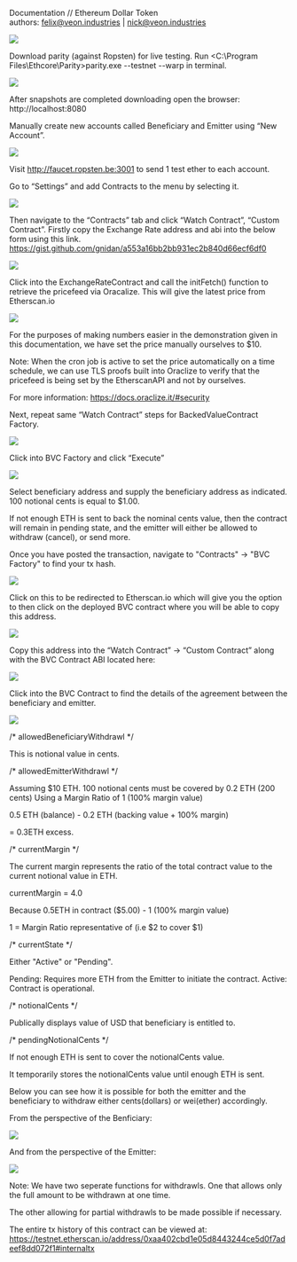 Documentation // Ethereum Dollar Token                             
authors: felix@veon.industries | nick@veon.industries

![](https://i.imgur.com/JFUDrMe.png)

Download parity (against Ropsten) for live testing. 
Run <C:\Program Files\Ethcore\Parity>parity.exe --testnet --warp in terminal.

![](https://i.imgur.com/YcGW0J8.png)

After snapshots are completed downloading open the browser: http://localhost:8080

Manually create new accounts called Beneficiary and Emitter using “New Account”.

![](https://i.imgur.com/ISZz1qF.png)

Visit http://faucet.ropsten.be:3001 to send 1 test ether to each account.

Go to “Settings” and add Contracts to the menu by selecting it.

![](https://i.imgur.com/NRIFISt.png)

Then navigate to the “Contracts” tab and click “Watch Contract”, “Custom Contract”.
Firstly copy the Exchange Rate address and abi into the below form using this link.
https://gist.github.com/gnidan/a553a16bb2bb931ec2b840d66ecf6df0 

![](https://i.imgur.com/nZpEiSE.png)

Click into the ExchangeRateContract and call the initFetch() function to retrieve the pricefeed via Oracalize. This will give the latest price from Etherscan.io 

![](https://i.imgur.com/bSHFS9k.png)

For the purposes of making numbers easier in the demonstration given in this documentation, we have set the price manually ourselves to $10.

Note: When the cron job is active to set the price automatically on a time schedule, we can use TLS proofs built into Oraclize to verify that the pricefeed is being set by the EtherscanAPI and not by ourselves.  

For more information: https://docs.oraclize.it/#security

Next, repeat same “Watch Contract” steps for BackedValueContract Factory.

![](https://i.imgur.com/bsdXiqJ.png)

Click into BVC Factory and click “Execute”

![](https://i.imgur.com/TQEX8sR.png)

Select beneficiary address and supply the beneficiary address as indicated.
100 notional cents is equal to $1.00.

If not enough ETH is sent to back the nominal cents value, then the contract will remain in pending state, and the emitter will either be allowed to withdraw (cancel), or send more.

Once you have posted the transaction, navigate to "Contracts" -> "BVC Factory" to find your tx hash. 

![](https://i.imgur.com/JHB0dXz.png)

Click on this to be redirected to Etherscan.io which will give you the option to then click on the deployed BVC contract where you will be able to copy this address.

![](https://i.imgur.com/NJhT1iR.png)

Copy this address into the “Watch Contract” -> “Custom Contract” along with the BVC Contract ABI located here:

![](https://i.imgur.com/cH5SNZz.png)

Click into the BVC Contract to find the details of the agreement between the beneficiary and emitter. 

![](https://i.imgur.com/xoOQYH6.png)

/* allowedBeneficiaryWithdrawl */

This is notional value in cents.

/* allowedEmitterWithdrawl */

Assuming $10 ETH.
100 notional cents must be covered by 0.2 ETH (200 cents)
Using a Margin Ratio of 1 (100% margin value)

0.5 ETH (balance) - 0.2 ETH (backing value + 100% margin) 

= 0.3ETH excess.

/* currentMargin */

The current margin represents the ratio of the total contract value to the current notional value in ETH.

currentMargin = 4.0 

Because 0.5ETH in contract ($5.00) - 1 (100% margin value)

1 = Margin Ratio representative of (i.e $2 to cover $1)

/* currentState */

Either "Active" or "Pending".

Pending: Requires more ETH from the Emitter to initiate the contract.
Active: Contract is operational.

/* notionalCents */ 

Publically displays value of USD that beneficiary is entitled to.

/* pendingNotionalCents */  

If not enough ETH is sent to cover the notionalCents value.

It temporarily stores the notionalCents value until enough ETH is sent.

Below you can see how it is possible for both the emitter and the beneficiary to withdraw either cents(dollars) or wei(ether) accordingly.

From the perspective of the Benficiary:

![](https://i.imgur.com/zzlF8zq.png)

And from the perspective of the Emitter:

![](https://i.imgur.com/kyDpdba.png)

Note: We have two seperate functions for withdrawls. One that allows only the full amount to be withdrawn at one time.

The other allowing for partial withdrawls to be made possible if necessary.

The entire tx history of this contract can be viewed at:
https://testnet.etherscan.io/address/0xaa402cbd1e05d8443244ce5d0f7adeef8dd072f1#internaltx

